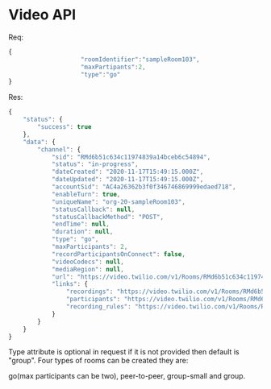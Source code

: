 # Video API

Req:

```javascript
{
					"roomIdentifier":"sampleRoom103",
					"maxPartipants":2,
                    "type":"go"
}
```

Res:

```javascript
{
    "status": {
        "success": true
    },
    "data": {
        "channel": {
            "sid": "RMd6b51c634c11974839a14bceb6c54894",
            "status": "in-progress",
            "dateCreated": "2020-11-17T15:49:15.000Z",
            "dateUpdated": "2020-11-17T15:49:15.000Z",
            "accountSid": "AC4a26362b3f0f346746869999edaed718",
            "enableTurn": true,
            "uniqueName": "org-20-sampleRoom103",
            "statusCallback": null,
            "statusCallbackMethod": "POST",
            "endTime": null,
            "duration": null,
            "type": "go",
            "maxParticipants": 2,
            "recordParticipantsOnConnect": false,
            "videoCodecs": null,
            "mediaRegion": null,
            "url": "https://video.twilio.com/v1/Rooms/RMd6b51c634c11974839a14bceb6c54894",
            "links": {
                "recordings": "https://video.twilio.com/v1/Rooms/RMd6b51c634c11974839a14bceb6c54894/Recordings",
                "participants": "https://video.twilio.com/v1/Rooms/RMd6b51c634c11974839a14bceb6c54894/Participants",
                "recording_rules": "https://video.twilio.com/v1/Rooms/RMd6b51c634c11974839a14bceb6c54894/RecordingRules"
            }
        }
    }
}
```

Type attribute is optional in request if it is not provided then default is
"group". Four types of rooms can be created they are:

go(max participants can be two), peer-to-peer, group-small and group.

